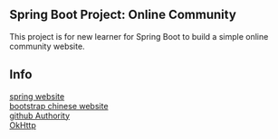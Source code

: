 ## Spring Boot Project: Online Community
This project is for new learner for Spring Boot to build a simple online community website.
## Info
[spring website](https://spring.io/) \
[bootstrap chinese website](https://v3.bootcss.com) \
[github Authority](https://developer.github.com/apps/building-github-apps/identifying-and-authorizing-users-for-github-apps/)\
[OkHttp](https://square.github.io/okhttp/)